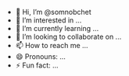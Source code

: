 - 👋 Hi, I’m @somnobchet
- 👀 I’m interested in ...
- 🌱 I’m currently learning ...
- 💞️ I’m looking to collaborate on ...
- 📫 How to reach me ...
- 😄 Pronouns: ...
- ⚡ Fun fact: ...

<!---
somnobchet/somnobchet is a ✨ special ✨ repository because its `README.md` (this file) appears on your GitHub profile.
You can click the Preview link to take a look at your changes.
--->
